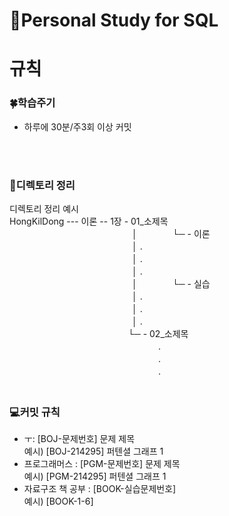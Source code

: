 # 📓Personal Study for SQL
# 규칙
### 🍀학습주기
- 하루에 30분/주3회 이상 커밋
<br/>
<br/>
  
### 📂디렉토리 정리
디렉토리 정리 예시 <br/>
HongKilDong ---  이론 --  1장 - 01_소제목 <br/>
　　　　　　　　　　　　　　│　　　　└─ - 이론 <br/>
　　　　　　　　　　　　　　│              . <br/>
　　　　　　　　　　　　　　│              . <br/>
　　　　　　　　　　　　　　│              . <br/>
　　　　　　　　　　　　　　│　　　　└─ - 실습 <br/>
　　　　　　　　　　　　　　│              . <br/>
　　　　　　　　　　　　　　│              . <br/>
　　　　　　　　　　　　　　│              . <br/>
　　　　　　　　　　　　 　 └─ - 02_소제목 <br/>
　　　　　　　　　　　　　　　　　. <br/>
　　　　　　　　　　　　　　　　　. <br/>
　　　　　　　　　　　　　　　　　. <br/>
　　　

### 💻커밋 규칙
- ㅜ: [BOJ-문제번호] 문제 제목 <br/>
  예시) [BOJ-214295] 퍼텐셜 그래프 1<br/>
- 프로그래머스 : [PGM-문제번호] 문제 제목 <br/>
  예시) [PGM-214295] 퍼텐셜 그래프 1<br/>
- 자료구조 책 공부 : [BOOK-실습문제번호]<br/>
  예시) [BOOK-1-6] <br/>
